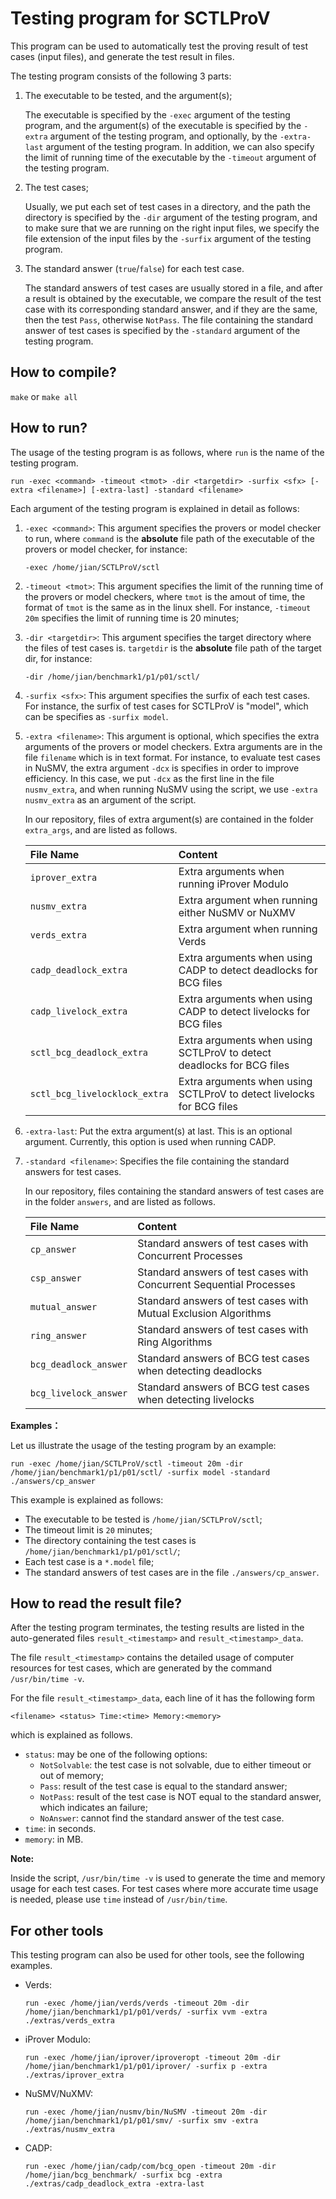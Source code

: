 # Testing program for SCTLProV

This program can be used to automatically test the proving result of test cases (input files), and generate the test result in files. 

The testing program consists of the following 3 parts:

1. The executable to be tested, and the argument(s);
  
    The executable is specified by the `-exec` argument of the testing program, and the argument(s) of the executable is specified by the `-extra` argument of the testing program, and optionally, by the `-extra-last` argument of the testing program. In addition, we can also specify the limit of running time of the executable by the `-timeout` argument of the testing program.

2. The test cases;

    Usually, we put each set of test cases in a directory, and the path the directory is specified by the `-dir` argument of the testing program, and to make sure that we are running on the right input files, we specify the file extension of the input files by the `-surfix` argument of the testing program.
3. The standard answer (`true`/`false`) for each test case. 

    The standard answers of test cases are usually stored in a file, and after a result is obtained by the executable, we compare the result of the test case with its corresponding standard answer, and if they are the same, then the test `Pass`, otherwise `NotPass`. The file containing the standard answer of test cases is specified by the `-standard` argument of the testing program.

<!-- The basic workflow of the testing program is as follows:
1. For a set of given test cases (input files for SCTLProV), specify the standard answer (`true` or `false`) for the proving result of each test case in a file (see the explanation of the `-standard` argument below);
2. Run the tesing program (also see the explanation below);
3. After the testing process terminates, see the result file for detailed proving result for each test case (see the explanation below). -->

## How to compile?

`make` or `make all`

## How to run?

The usage of the testing program is as follows, where `run` is the name of the testing program.

   `run -exec <command> -timeout <tmot> -dir <targetdir> -surfix <sfx> [-extra <filename>] [-extra-last] -standard <filename>`

   Each argument of the testing program is explained in detail as follows:

 1.  `-exec <command>`:  This argument specifies the provers or model checker to run, where `command` is the **absolute** file path of the executable of the provers or model checker, for instance:
    
      `-exec /home/jian/SCTLProV/sctl`

 2.  `-timeout <tmot>`:  This argument specifies the limit of the running time of the provers or model checkers, where `tmot` is the amout of time, the format of `tmot` is the same as in the linux shell. For instance, `-timeout 20m` specifies the limit of running time is 20 minutes;

 3.  `-dir <targetdir>`: This argument specifies the target directory where the files of test cases is. `targetdir` is the **absolute** file path of the target dir, for instance:

     `-dir /home/jian/benchmark1/p1/p01/sctl/`

 4. `-surfix <sfx>`: This argument specifies the surfix of each test cases. For instance, the surfix of test cases for SCTLProV is "model", which can be specifies as `-surfix model`.

 5. `-extra <filename>`: This argument is optional, which specifies the extra arguments of the provers or model checkers. Extra arguments are in the file `filename` which is in text format. For instance, to evaluate test cases in NuSMV, the extra argument `-dcx` is specifies in order to improve efficiency. In this case, we put `-dcx` as the first line in the file `nusmv_extra`, and when running NuSMV using the script, we use `-extra nusmv_extra` as an argument of the script. 
  
    In our repository, files of extra argument(s) are contained in the folder `extra_args`, and are listed as follows.

    |File Name|Content|
    |:-|:-|
    |`iprover_extra`| Extra arguments when running iProver Modulo|
    |`nusmv_extra`| Extra argument when running either NuSMV or NuXMV|
    |`verds_extra`| Extra argument when running Verds|
    |`cadp_deadlock_extra`| Extra arguments when using CADP to detect deadlocks for BCG files|
    |`cadp_livelock_extra`| Extra arguments when using CADP to detect livelocks for BCG files|
    | `sctl_bcg_deadlock_extra`| Extra arguments when using SCTLProV to detect deadlocks for BCG files|
    | `sctl_bcg_livelocklock_extra`| Extra arguments when using SCTLProV to detect livelocks for BCG files|
    
 6. `-extra-last`: Put the extra argument(s) at last. This is an optional argument. Currently, this option is used when running CADP.
 
 7. `-standard <filename>`: Specifies the file containing the standard answers for test cases.

    In our repository, files containing the standard answers of test cases are in the folder `answers`, and are listed as follows.

    |File Name|Content|
    |:-|:-|
    |`cp_answer`| Standard answers of test cases with Concurrent Processes|
    |`csp_answer`| Standard answers of test cases with Concurrent Sequential Processes|
    |`mutual_answer`| Standard answers of test cases with Mutual Exclusion Algorithms|
    |`ring_answer`| Standard answers of test cases with Ring Algorithms|
    |`bcg_deadlock_answer`| Standard answers of BCG test cases when detecting deadlocks|
    |`bcg_livelock_answer`| Standard answers of BCG test cases when detecting livelocks|

**Examples：**

Let us illustrate the usage of the testing program by an example:

  `run -exec /home/jian/SCTLProV/sctl -timeout 20m -dir /home/jian/benchmark1/p1/p01/sctl/ -surfix model -standard ./answers/cp_answer`

This example is explained as follows:
- The executable to be tested is `/home/jian/SCTLProV/sctl`;
- The timeout limit is `20` minutes;
- The directory containing the test cases is `/home/jian/benchmark1/p1/p01/sctl/`;
- Each test case is a `*.model` file;
- The standard answers of test cases are in the file `./answers/cp_answer`.


## How to read the result file?

After the testing program terminates, the testing results are listed in the auto-generated files `result_<timestamp>` and `result_<timestamp>_data`.

The file `result_<timestamp>` contains the detailed usage of computer resources for test cases, which are generated by the command `/usr/bin/time -v`.

For the file `result_<timestamp>_data`, each line of it has the following form

```
<filename> <status> Time:<time> Memory:<memory>
```
which is explained as follows.

* `status`: may be one of the following options: 
    - `NotSolvable`: the test case is not solvable, due to either timeout or out of memory;
    - `Pass`: result of the test case is equal to the standard answer;
    - `NotPass`: result of the test case is NOT equal to the standard answer, which indicates an failure;
    - `NoAnswer`: cannot find the standard answer of the test case.
* `time`: in seconds.
* `memory`: in MB.

**Note:**

Inside the script, `/usr/bin/time -v` is used to generate the time and memory usage for each test cases. For test cases where more accurate time usage is needed, please use `time` instead of `/usr/bin/time`.


## For other tools

This testing program can also be used for other tools, see the following examples. 

- Verds:

  `run -exec /home/jian/verds/verds -timeout 20m -dir /home/jian/benchmark1/p1/p01/verds/ -surfix vvm -extra ./extras/verds_extra`

- iProver Modulo:

  `run -exec /home/jian/iprover/iproveropt -timeout 20m -dir /home/jian/benchmark1/p1/p01/iprover/ -surfix p -extra ./extras/iprover_extra`

- NuSMV/NuXMV:

  `run -exec /home/jian/nusmv/bin/NuSMV -timeout 20m -dir /home/jian/benchmark1/p1/p01/smv/ -surfix smv -extra ./extras/nusmv_extra`
- CADP:

  `run -exec /home/jian/cadp/com/bcg_open -timeout 20m -dir /home/jian/bcg_benchmark/ -surfix bcg -extra ./extras/cadp_deadlock_extra -extra-last`

